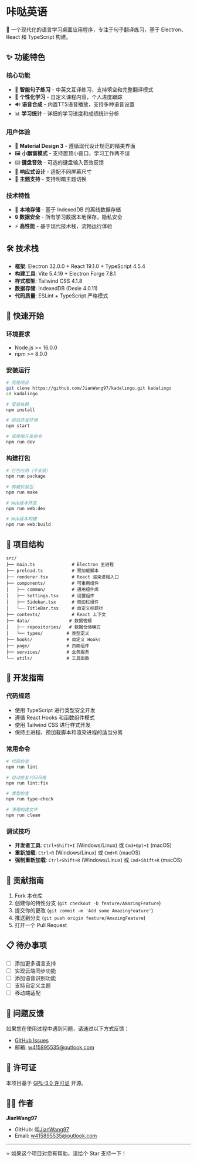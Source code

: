 # 咔哒英语

🚀 一个现代化的语言学习桌面应用程序，专注于句子翻译练习，基于 Electron、React 和 TypeScript 构建。

## ✨ 功能特色

### 核心功能
- 📝 **智能句子练习** - 中英文互译练习，支持填空和完整翻译模式
- 🎯 **个性化学习** - 自定义课程内容，个人进度跟踪
- 🔊 **语音合成** - 内置TTS语音播放，支持多种语音设置
- 📊 **学习统计** - 详细的学习进度和成绩统计分析

### 用户体验
- 🎨 **Material Design 3** - 遵循现代设计规范的精美界面
- 🖼️ **小飘窗模式** - 支持置顶小窗口，学习工作两不误
- ⌨️ **键盘音效** - 可选的键盘输入音效反馈
- 📱 **响应式设计** - 适配不同屏幕尺寸
- 🌙 **主题支持** - 支持明暗主题切换

### 技术特性
- 💾 **本地存储** - 基于 IndexedDB 的离线数据存储
- 🔒 **数据安全** - 所有学习数据本地保存，隐私安全
- ⚡ **高性能** - 基于现代技术栈，流畅运行体验

## 🛠️ 技术栈

- **框架**: Electron 32.0.0 + React 19.1.0 + TypeScript 4.5.4
- **构建工具**: Vite 5.4.19 + Electron Forge 7.8.1
- **样式框架**: Tailwind CSS 4.1.8
- **数据存储**: IndexedDB (Dexie 4.0.11)
- **代码质量**: ESLint + TypeScript 严格模式

## 🚀 快速开始

### 环境要求
- Node.js >= 16.0.0
- npm >= 8.0.0

### 安装运行
```bash
# 克隆项目
git clone https://github.com/JianWang97/kadalingo.git kadalingo
cd kadalingo

# 安装依赖
npm install

# 启动开发环境
npm start

# 或使用开发命令
npm run dev
```

### 构建打包
```bash
# 打包应用（不安装）
npm run package

# 构建安装包
npm run make

# Web版本开发
npm run web:dev

# Web版本构建
npm run web:build
```

## 📁 项目结构

```
src/
├── main.ts              # Electron 主进程
├── preload.ts           # 预加载脚本
├── renderer.tsx         # React 渲染进程入口
├── components/          # 可重用组件
│   ├── common/          # 通用组件库
│   ├── Settings.tsx     # 设置组件
│   ├── Sidebar.tsx      # 侧边栏组件
│   └── TitleBar.tsx     # 自定义标题栏
├── contexts/            # React 上下文
├── data/               # 数据管理
│   ├── repositories/   # 数据仓储模式
│   └── types/         # 类型定义
├── hooks/             # 自定义 Hooks
├── page/              # 页面组件
├── services/          # 业务服务
└── utils/             # 工具函数
```

## 🔧 开发指南

### 代码规范
- 使用 TypeScript 进行类型安全开发
- 遵循 React Hooks 和函数组件模式
- 使用 Tailwind CSS 进行样式开发
- 保持主进程、预加载脚本和渲染进程的适当分离

### 常用命令
```bash
# 代码检查
npm run lint

# 自动修复代码风格
npm run lint:fix

# 类型检查
npm run type-check

# 清理构建文件
npm run clean
```

### 调试技巧
- **开发者工具**: `Ctrl+Shift+I` (Windows/Linux) 或 `Cmd+Opt+I` (macOS)
- **重新加载**: `Ctrl+R` (Windows/Linux) 或 `Cmd+R` (macOS)
- **强制重新加载**: `Ctrl+Shift+R` (Windows/Linux) 或 `Cmd+Shift+R` (macOS)

## 🤝 贡献指南

1. Fork 本仓库
2. 创建你的特性分支 (`git checkout -b feature/AmazingFeature`)
3. 提交你的更改 (`git commit -m 'Add some AmazingFeature'`)
4. 推送到分支 (`git push origin feature/AmazingFeature`)
5. 打开一个 Pull Request

## 📋 待办事项

- [ ] 添加更多语言支持
- [ ] 实现云端同步功能
- [ ] 添加语音识别功能
- [ ] 支持自定义主题
- [ ] 移动端适配

## 🐛 问题反馈

如果您在使用过程中遇到问题，请通过以下方式反馈：
- [GitHub Issues](https://github.com/JianWang97/kadalingo/issues)
- 邮箱: w415895535@outlook.com

## 📄 许可证

本项目基于 [GPL-3.0 许可证](LICENSE) 开源。

## 👨‍💻 作者

**JianWang97**
- GitHub: [@JianWang97](https://github.com/JianWang97)
- Email: w415895535@outlook.com

---

⭐ 如果这个项目对您有帮助，请给个 Star 支持一下！
